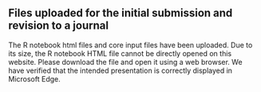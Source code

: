 ## Files uploaded for the initial submission and revision to a journal
The R notebook html files and core input files have been uploaded.
Due to its size, the R notebook HTML file cannot be directly opened on this website. Please download the file and open it using a web browser. We have verified that the intended presentation is correctly displayed in Microsoft Edge.

